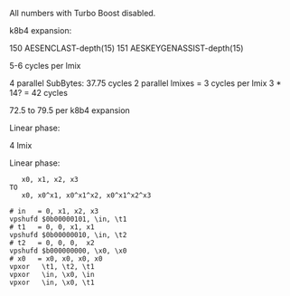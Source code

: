 
All numbers with Turbo Boost disabled.

k8b4 expansion:

  150 AESENCLAST-depth(15)
  151 AESKEYGENASSIST-depth(15)

5-6 cycles per lmix

4 parallel SubBytes:
  37.75 cycles
  2 parallel lmixes = 3 cycles per lmix
  3 * 14? = 42 cycles

72.5 to 79.5 per k8b4 expansion

Linear phase:

  4 lmix

Linear phase:

       x0, x1, x2, x3
    TO
       x0, x0^x1, x0^x1^x2, x0^x1^x2^x3

    # in   = 0, x1, x2, x3
    vpshufd $0b00000101, \in, \t1
    # t1   = 0, 0, x1, x1
    vpshufd $0b00000010, \in, \t2
    # t2   = 0, 0, 0,  x2
    vpshufd $b000000000, \x0, \x0
    # x0   = x0, x0, x0, x0
    vpxor   \t1, \t2, \t1
    vpxor   \in, \x0, \in
    vpxor   \in, \x0, \t1


